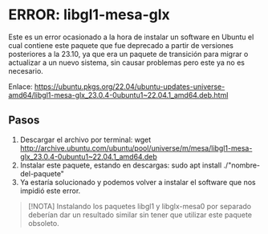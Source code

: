# ERROR: libgl1-mesa-glx

Este es un error ocasionado a la hora de instalar un software en Ubuntu el cual contiene este paquete que fue deprecado a partir de versiones posteriores a la 23.10, ya que era un paquete de transición para migrar o actualizar a un nuevo sistema, sin causar problemas pero este ya no es necesario.

Enlace: https://ubuntu.pkgs.org/22.04/ubuntu-updates-universe-amd64/libgl1-mesa-glx_23.0.4-0ubuntu1~22.04.1_amd64.deb.html

## Pasos

1. Descargar el archivo por terminal: wget http://archive.ubuntu.com/ubuntu/pool/universe/m/mesa/libgl1-mesa-glx_23.0.4-0ubuntu1~22.04.1_amd64.deb
2. Instalar este paquete, estando en descargas: sudo apt install ./"nombre-del-paquete"
3. Ya estaría solucionado y podemos volver a instalar el software que nos impidió este error.

>[!NOTA]
> Instalando los paquetes libgl1 y libglx-mesa0 por separado deberían dar un resultado similar sin tener que utilizar este paquete obsoleto.
